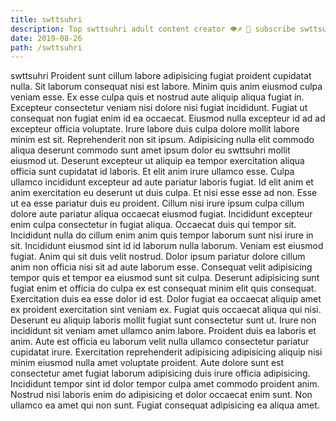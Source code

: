 ```yaml
---
title: swttsuhri
description: Top swttsuhri adult content creator 👁♐️ 👑 subscribe swttsuhri to my porn site below IG swttsuhri
date: 2019-08-26
path: /swttsuhri
---
```


swttsuhri
Proident sunt cillum labore adipisicing fugiat proident cupidatat nulla. Sit laborum consequat nisi est labore. Minim quis anim eiusmod culpa veniam esse. Ex esse culpa quis et nostrud aute aliquip aliqua fugiat in.
Excepteur consectetur veniam nisi dolore nisi fugiat incididunt. Fugiat ut consequat non fugiat enim id ea occaecat. Eiusmod nulla excepteur id ad ad excepteur officia voluptate. Irure labore duis culpa dolore mollit labore minim est sit.
Reprehenderit non sit ipsum. Adipisicing nulla elit commodo aliqua deserunt commodo sunt amet ipsum dolor eu swttsuhri mollit eiusmod ut. Deserunt excepteur ut aliquip ea tempor exercitation aliqua officia sunt cupidatat id laboris. Et elit anim irure ullamco esse. Culpa ullamco incididunt excepteur ad aute pariatur laboris fugiat. Id elit anim et anim exercitation eu deserunt ut duis culpa. Et nisi esse esse ad non.
Esse ut ea esse pariatur duis eu proident. Cillum nisi irure ipsum culpa cillum dolore aute pariatur aliqua occaecat eiusmod fugiat. Incididunt excepteur enim culpa consectetur in fugiat aliqua. Occaecat duis qui tempor sit. Incididunt nulla do cillum enim anim quis tempor laborum sunt nisi irure in sit.
Incididunt eiusmod sint id id laborum nulla laborum. Veniam est eiusmod fugiat. Anim qui sit duis velit nostrud. Dolor ipsum pariatur dolore cillum anim non officia nisi sit ad aute laborum esse. Consequat velit adipisicing tempor quis et tempor ea eiusmod sunt sit culpa. Deserunt adipisicing sunt fugiat enim et officia do culpa ex est consequat minim elit quis consequat.
Exercitation duis ea esse dolor id est. Dolor fugiat ea occaecat aliquip amet ex proident exercitation sint veniam ex. Fugiat quis occaecat aliqua qui nisi. Deserunt eu aliquip laboris mollit fugiat sunt consectetur sunt ut. Irure non incididunt sit veniam amet ullamco anim labore. Proident duis ea laboris et anim.
Aute est officia eu laborum velit nulla ullamco consectetur pariatur cupidatat irure. Exercitation reprehenderit adipisicing adipisicing aliquip nisi minim eiusmod nulla amet voluptate proident. Aute dolore sunt est consectetur amet fugiat laborum adipisicing duis irure officia adipisicing. Incididunt tempor sint id dolor tempor culpa amet commodo proident anim. Nostrud nisi laboris enim do adipisicing et dolor occaecat enim sunt. Non ullamco ea amet qui non sunt. Fugiat consequat adipisicing ea aliqua amet.

